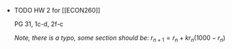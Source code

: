 - TODO HW 2 for [[ECON260]]
  
  PG 31, 1c-d, 2f-c
  
  *Note, there is a typo, some section should be*:
  $r_{n+1}=r_n+kr_n(1000-r_n)$